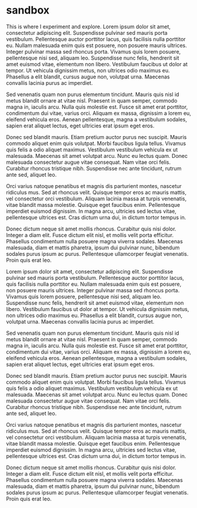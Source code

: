 # sandbox

This is where I experiment and explore.
Lorem ipsum dolor sit amet, consectetur adipiscing elit. Suspendisse pulvinar sed mauris porta vestibulum. Pellentesque auctor porttitor lacus, quis facilisis nulla porttitor eu. Nullam malesuada enim quis est posuere, non posuere mauris ultrices. Integer pulvinar massa sed rhoncus porta. Vivamus quis lorem posuere, pellentesque nisi sed, aliquam leo. Suspendisse nunc felis, hendrerit sit amet euismod vitae, elementum non libero. Vestibulum faucibus ut dolor at tempor. Ut vehicula dignissim metus, non ultrices odio maximus eu. Phasellus a elit blandit, cursus augue non, volutpat urna. Maecenas convallis lacinia purus ac imperdiet.

Sed venenatis quam non purus elementum tincidunt. Mauris quis nisl id metus blandit ornare at vitae nisl. Praesent in quam semper, commodo magna in, iaculis arcu. Nulla quis molestie est. Fusce sit amet erat porttitor, condimentum dui vitae, varius orci. Aliquam ex massa, dignissim a lorem eu, eleifend vehicula eros. Aenean pellentesque, magna a vestibulum sodales, sapien erat aliquet lectus, eget ultricies erat ipsum eget eros.

Donec sed blandit mauris. Etiam pretium auctor purus nec suscipit. Mauris commodo aliquet enim quis volutpat. Morbi faucibus ligula tellus. Vivamus quis felis a odio aliquet maximus. Vestibulum vestibulum vehicula ex ut malesuada. Maecenas sit amet volutpat arcu. Nunc eu lectus quam. Donec malesuada consectetur augue vitae consequat. Nam vitae orci felis. Curabitur rhoncus tristique nibh. Suspendisse nec ante tincidunt, rutrum ante sed, aliquet leo.

Orci varius natoque penatibus et magnis dis parturient montes, nascetur ridiculus mus. Sed at rhoncus velit. Quisque tempor eros ac mauris mattis, vel consectetur orci vestibulum. Aliquam lacinia massa at turpis venenatis, vitae blandit massa molestie. Quisque eget faucibus enim. Pellentesque imperdiet euismod dignissim. In magna arcu, ultricies sed lectus vitae, pellentesque ultrices est. Cras dictum urna dui, in dictum tortor tempus in.

Donec dictum neque sit amet mollis rhoncus. Curabitur quis nisi dolor. Integer a diam elit. Fusce dictum elit nisl, et mollis velit porta efficitur. Phasellus condimentum nulla posuere magna viverra sodales. Maecenas malesuada, diam et mattis pharetra, ipsum dui pulvinar nunc, bibendum sodales purus ipsum ac purus. Pellentesque ullamcorper feugiat venenatis. Proin quis erat leo.

Lorem ipsum dolor sit amet, consectetur adipiscing elit. Suspendisse pulvinar sed mauris porta vestibulum. Pellentesque auctor porttitor lacus, quis facilisis nulla porttitor eu. Nullam malesuada enim quis est posuere, non posuere mauris ultrices. Integer pulvinar massa sed rhoncus porta. Vivamus quis lorem posuere, pellentesque nisi sed, aliquam leo. Suspendisse nunc felis, hendrerit sit amet euismod vitae, elementum non libero. Vestibulum faucibus ut dolor at tempor. Ut vehicula dignissim metus, non ultrices odio maximus eu. Phasellus a elit blandit, cursus augue non, volutpat urna. Maecenas convallis lacinia purus ac imperdiet.

Sed venenatis quam non purus elementum tincidunt. Mauris quis nisl id metus blandit ornare at vitae nisl. Praesent in quam semper, commodo magna in, iaculis arcu. Nulla quis molestie est. Fusce sit amet erat porttitor, condimentum dui vitae, varius orci. Aliquam ex massa, dignissim a lorem eu, eleifend vehicula eros. Aenean pellentesque, magna a vestibulum sodales, sapien erat aliquet lectus, eget ultricies erat ipsum eget eros.

Donec sed blandit mauris. Etiam pretium auctor purus nec suscipit. Mauris commodo aliquet enim quis volutpat. Morbi faucibus ligula tellus. Vivamus quis felis a odio aliquet maximus. Vestibulum vestibulum vehicula ex ut malesuada. Maecenas sit amet volutpat arcu. Nunc eu lectus quam. Donec malesuada consectetur augue vitae consequat. Nam vitae orci felis. Curabitur rhoncus tristique nibh. Suspendisse nec ante tincidunt, rutrum ante sed, aliquet leo.

Orci varius natoque penatibus et magnis dis parturient montes, nascetur ridiculus mus. Sed at rhoncus velit. Quisque tempor eros ac mauris mattis, vel consectetur orci vestibulum. Aliquam lacinia massa at turpis venenatis, vitae blandit massa molestie. Quisque eget faucibus enim. Pellentesque imperdiet euismod dignissim. In magna arcu, ultricies sed lectus vitae, pellentesque ultrices est. Cras dictum urna dui, in dictum tortor tempus in.

Donec dictum neque sit amet mollis rhoncus. Curabitur quis nisi dolor. Integer a diam elit. Fusce dictum elit nisl, et mollis velit porta efficitur. Phasellus condimentum nulla posuere magna viverra sodales. Maecenas malesuada, diam et mattis pharetra, ipsum dui pulvinar nunc, bibendum sodales purus ipsum ac purus. Pellentesque ullamcorper feugiat venenatis. Proin quis erat leo.
